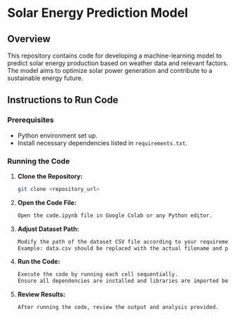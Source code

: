 # Solar Energy Prediction Model

## Overview
This repository contains code for developing a machine-learning model to predict solar energy production based on weather data and relevant factors. The model aims to optimize solar power generation and contribute to a sustainable energy future.

## Instructions to Run Code

### Prerequisites
- Python environment set up.
- Install necessary dependencies listed in `requirements.txt`.

### Running the Code

1. **Clone the Repository:**
   ```sh
   git clone <repository_url>

2. **Open the Code File:**
   ```sh
   Open the code.ipynb file in Google Colab or any Python editor.

3. **Adjust Dataset Path:**
   ```sh
   Modify the path of the dataset CSV file according to your requirements.
   Example: data.csv should be replaced with the actual filename and path.

4. **Run the Code:**
   ```sh
   Execute the code by running each cell sequentially.
   Ensure all dependencies are installed and libraries are imported before running the code.

5. **Review Results:**
   ```sh
   After running the code, review the output and analysis provided.
